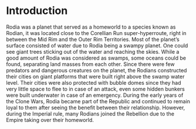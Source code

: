 # Introduction

Rodia was a planet that served as a homeworld to a species known as Rodian, it was located close to the Corellian Run super-hyperroute, right in between the Mid Rim and the Outer Rim Territories.
Most of the planet’s surface consisted of water due to Rodia being a swampy planet.
One could see giant trees sticking out of the water and reaching the skies.
While a good amount of Rodia was considered as swamps, some oceans could be found, separating land masses from each other.
Since there were few predators and dangerous creatures on the planet, the Rodians constructed their cities on giant platforms that were built right above the swamp water level.
Their cities were also protected with bubble domes since they had very little space to flee to in case of an attack, even some hidden bunkers were built underwater in case of an emergency.
During the early years of the Clone Wars,  Rodia became part of the Republic and continued to remain loyal to them after seeing the benefit between their relationship.
However, during the Imperial rule, many Rodians joined the Rebellion due to the Empire taking over their homeworld.
